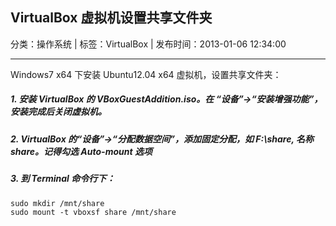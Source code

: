 ## VirtualBox 虚拟机设置共享文件夹

分类：操作系统 | 标签：VirtualBox | 发布时间：2013-01-06 12:34:00

___

Windows7 x64 下安装 Ubuntu12.04 x64 虚拟机，设置共享文件夹：

##### 1. 安装 VirtualBox 的 VBoxGuestAddition.iso。在 “设备”->“安装增强功能”，安装完成后关闭虚拟机。

##### 2. VirtualBox 的“设备”->“分配数据空间”，添加固定分配，如 F:\share, 名称share。记得勾选 Auto-mount 选项

##### 3. 到 Terminal 命令行下：

	sudo mkdir /mnt/share
	sudo mount -t vboxsf share /mnt/share
